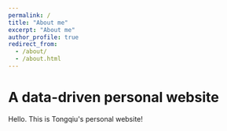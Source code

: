 ```yaml
---
permalink: /
title: "About me"
excerpt: "About me"
author_profile: true
redirect_from:
  - /about/
  - /about.html
---
```


A data-driven personal website
======
Hello. This is Tongqiu's personal website!
